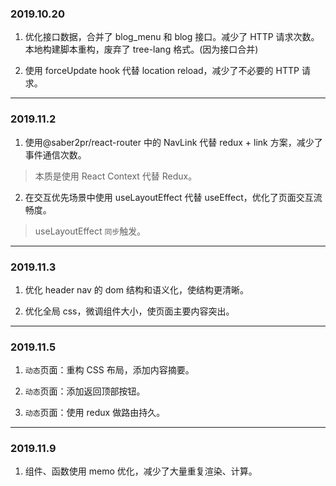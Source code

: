 ### 2019.10.20

1. 优化接口数据，合并了 blog_menu 和 blog 接口。减少了 HTTP 请求次数。
   本地构建脚本重构，废弃了 tree-lang 格式。(因为接口合并)

2. 使用 forceUpdate hook 代替 location reload，减少了不必要的 HTTP 请求。

---

### 2019.11.2

1. 使用@saber2pr/react-router 中的 NavLink 代替 redux + link 方案，减少了事件通信次数。

> 本质是使用 React Context 代替 Redux。

2. 在交互优先场景中使用 useLayoutEffect 代替 useEffect，优化了页面交互流畅度。

> useLayoutEffect `同步`触发。

---

### 2019.11.3

1. 优化 header nav 的 dom 结构和语义化，使结构更清晰。

2. 优化全局 css，微调组件大小，使页面主要内容突出。

---

### 2019.11.5

1. `动态`页面：重构 CSS 布局，添加内容摘要。

2. `动态`页面：添加返回顶部按钮。

3. `动态`页面：使用 redux 做路由持久。

---

### 2019.11.9

1. 组件、函数使用 memo 优化，减少了大量重复渲染、计算。
